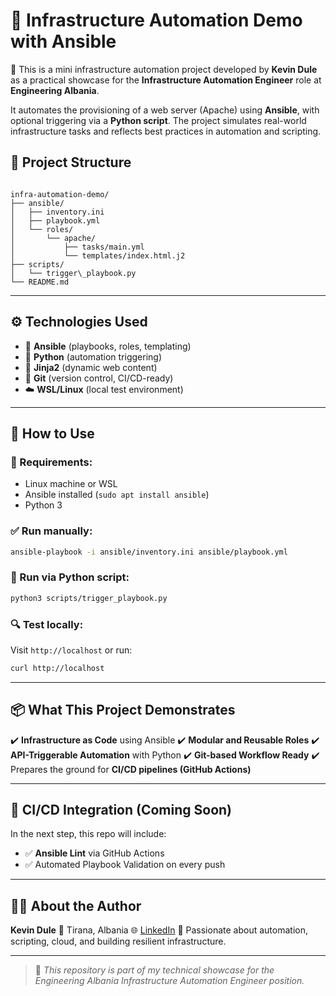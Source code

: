 # 🔧 Infrastructure Automation Demo with Ansible

🚀 This is a mini infrastructure automation project developed by **Kevin Dule** as a practical showcase for the **Infrastructure Automation Engineer** role at **Engineering Albania**.

It automates the provisioning of a web server (Apache) using **Ansible**, with optional triggering via a **Python script**. The project simulates real-world infrastructure tasks and reflects best practices in automation and scripting.

## 📁 Project Structure

```

infra-automation-demo/
├── ansible/
│   ├── inventory.ini
│   ├── playbook.yml
│   └── roles/
│       └── apache/
│           ├── tasks/main.yml
│           └── templates/index.html.j2
├── scripts/
│   └── trigger\_playbook.py
└── README.md

```

---

## ⚙️ Technologies Used

- 🔸 **Ansible** (playbooks, roles, templating)
- 🐍 **Python** (automation triggering)
- 🧠 **Jinja2** (dynamic web content)
- 🧾 **Git** (version control, CI/CD-ready)
- ☁️ **WSL/Linux** (local test environment)

---

## 🚀 How to Use

### 📌 Requirements:

- Linux machine or WSL
- Ansible installed (`sudo apt install ansible`)
- Python 3

### ✅ Run manually:

```bash
ansible-playbook -i ansible/inventory.ini ansible/playbook.yml
```

### 🐍 Run via Python script:

```bash
python3 scripts/trigger_playbook.py
```

### 🔍 Test locally:

Visit `http://localhost` or run:

```bash
curl http://localhost
```

---

## 📦 What This Project Demonstrates

✔️ **Infrastructure as Code** using Ansible
✔️ **Modular and Reusable Roles**
✔️ **API-Triggerable Automation** with Python
✔️ **Git-based Workflow Ready**
✔️ Prepares the ground for **CI/CD pipelines (GitHub Actions)**

---

## 🔧 CI/CD Integration (Coming Soon)

In the next step, this repo will include:

- ✅ **Ansible Lint** via GitHub Actions
- ✅ Automated Playbook Validation on every push

---

## 🙋‍♂️ About the Author

**Kevin Dule**
📍 Tirana, Albania
🌐 [LinkedIn](https://www.linkedin.com/in/kevindule)
🧠 Passionate about automation, scripting, cloud, and building resilient infrastructure.

---

> 💼 _This repository is part of my technical showcase for the Engineering Albania Infrastructure Automation Engineer position._
